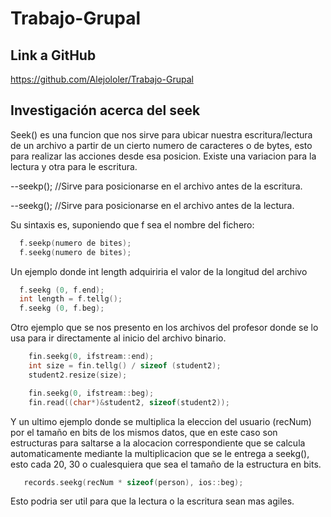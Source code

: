 # Trabajo-Grupal
## Link a GitHub
https://github.com/Alejololer/Trabajo-Grupal
## Investigación acerca del seek
Seek() es una funcion que nos sirve para ubicar nuestra escritura/lectura de un archivo a partir de un cierto numero de caracteres o de bytes, esto para
realizar las acciones desde esa posicion. Existe una variacion para la lectura y otra para le escritura.

--seekp(); //Sirve para posicionarse en el archivo antes de la escritura.

--seekg(); //Sirve para posicionarse en el archivo antes de la lectura.

Su sintaxis es, suponiendo que f sea el nombre del fichero:
```c++
  f.seekp(numero de bites);
  f.seekg(numero de bites);
```
Un ejemplo donde int length adquiriria el valor de la longitud del archivo
```c++
  f.seekg (0, f.end);
  int length = f.tellg();
  f.seekg (0, f.beg);
```
Otro ejemplo que se nos presento en los archivos del profesor donde se lo usa para ir directamente al inicio del archivo binario.
```c++
    fin.seekg(0, ifstream::end);
    int size = fin.tellg() / sizeof (student2);
    student2.resize(size);

    fin.seekg(0, ifstream::beg);
    fin.read((char*)&student2, sizeof(student2));
```
Y un ultimo ejemplo donde se multiplica la eleccion del usuario (recNum) por el tamaño en bits de los mismos datos, que en este caso son estructuras
para saltarse a la alocacion correspondiente que se calcula automaticamente mediante la multiplicacion que se le entrega a seekg(), esto cada 20, 30 o cualesquiera
que sea el tamaño de la estructura en bits.
```c++
   records.seekg(recNum * sizeof(person), ios::beg);
```
Esto podria ser util para que la lectura o la escritura sean mas agiles.
